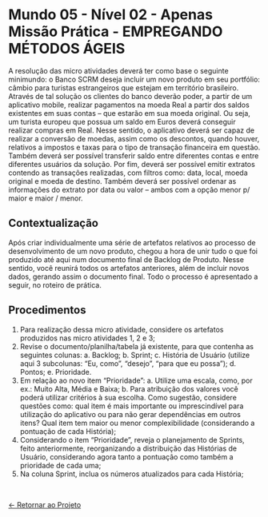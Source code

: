 # Mundo 05 - Nível 02 - Apenas Missão Prática - EMPREGANDO MÉTODOS ÁGEIS

A resolução das micro atividades deverá ter como base o seguinte minimundo: o Banco SCRM deseja incluir um novo produto em seu portfólio: câmbio para turistas estrangeiros que estejam em território brasileiro. Através de tal solução os clientes do banco deverão poder, a partir de um aplicativo mobile, realizar pagamentos na moeda Real a partir dos saldos existentes em suas contas – que estarão em sua moeda original. Ou seja, um turista europeu que possua um saldo em Euros deverá conseguir realizar compras em Real. Nesse sentido, o aplicativo deverá ser capaz de realizar a conversão de moedas, assim como os descontos, quando houver, relativos a impostos e taxas para o tipo de transação financeira em questão. Também deverá ser possível transferir saldo entre diferentes contas e entre diferentes usuários da solução. Por fim, deverá ser possível emitir extratos contendo as transações realizadas, com filtros como: data, local, moeda original e moeda de destino. Também deverá ser possível ordenar as informações do extrato por data ou valor – ambos com a opção menor p/ maior e maior / menor.

## Contextualização

Após criar individualmente uma série de artefatos relativos ao processo de desenvolvimento de um novo produto, chegou a hora de unir tudo o que foi produzido até aqui num documento
final de Backlog de Produto. Nesse sentido, você reunirá todos os artefatos anteriores, além de incluir novos dados, gerando assim o documento final. Todo o processo é apresentado a
seguir, no roteiro de prática.

## Procedimentos

1. Para realização dessa micro atividade, considere os artefatos produzidos nas micro atividades 1, 2 e 3;
2. Revise o documento/planilha/tabela já existente, para que contenha as seguintes colunas:
   a. Backlog;
   b. Sprint;
   c. História de Usuário (utilize aqui 3 subcolunas: “Eu, como”, “desejo”, “para que eu possa”);
   d. Pontos;
   e. Prioridade.
3. Em relação ao novo item “Prioridade”:
   a. Utilize uma escala, como, por ex.: Muito Alta, Média e Baixa;
   b. Para atribuição dos valores você poderá utilizar critérios à sua escolha. Como sugestão, considere questões como: qual item é mais importante ou imprescindível para utilização do aplicativo ou para não gerar dependências em outros itens? Qual item tem maior ou menor complexibilidade (considerando a pontuação de cada História);
4. Considerando o item “Prioridade”, reveja o planejamento de Sprints, feito anteriormente, reorganizando a distribuição das Histórias de Usuário, considerando agora tanto a pontuação como também a prioridade de cada uma;
5. Na coluna Sprint, inclua os números atualizados para cada História;

<br>
  
[<- Retornar ao Projeto](https://github.com/GilvanPOliveira/FullStack/tree/main/Mundo05/metodosAgeis/missaoPratica)
